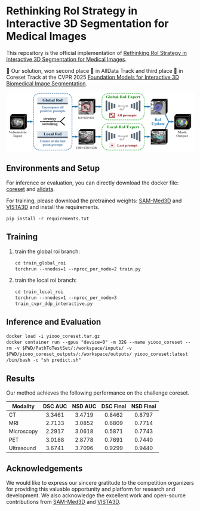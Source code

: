 # Rethinking RoI Strategy in Interactive 3D Segmentation for Medical Images
This repository is the official implementation of [Rethinking RoI Strategy in Interactive 3D Segmentation for Medical Images](https://openreview.net/forum?id=jospESnUL9).

:tada: Our solution, won second place 🥈 in AllData Track and third place 🥉 in Coreset Track at the CVPR 2025 [Foundation Models for Interactive 3D Biomedical Image Segmentation](https://www.codabench.org/competitions/5263/).

![model](/figs/model.png)
## Environments and Setup

For inference or evaluation, you can directly download the docker file: [coreset](https://huggingface.co/yuyi1005/yiooo/blob/main/yiooo_coreset.tar.gz) and [alldata](https://huggingface.co/yuyi1005/yiooo/blob/main/yiooo_alldata.tar.gz).

For training, please download the pretrained weights: [SAM-Med3D](https://huggingface.co/blueyo0/SAM-Med3D/blob/main/sam_med3d_turbo_cvpr_coreset.pth) and [VISTA3D](https://drive.google.com/file/d/1hQ8imaf4nNSg_43dYbPSJT0dr7JgAKWX/view?usp=sharing) and install the requirements.

```
pip install -r requirements.txt
```

## Training

1. train the global roi branch:

   ```
   cd train_global_roi
   torchrun --nnodes=1 --nproc_per_node=2 train.py
   ```

2. train the local roi branch:

   ```
   cd train_local_roi
   torchrun --nnodes=1 --nproc_per_node=3 train_cvpr_ddp_interactive.py
   ```

## Inference and Evaluation

```
docker load -i yiooo_coreset.tar.gz
docker container run --gpus "device=0" -m 32G --name yiooo_coreset --rm -v $PWD/PathToTestSet/:/workspace/inputs/ -v $PWD/yiooo_coreset_outputs/:/workspace/outputs/ yiooo_coreset:latest /bin/bash -c "sh predict.sh"
```

## Results

Our method achieves the following performance on the challenge coreset.

| Modality   | DSC AUC | NSD AUC | DSC Final | NSD Final |
| ---------- | :-----: | :-----: | :-------: | :-------: |
| CT         | 3.3461  | 3.4719  |  0.8462   |  0.8797   |
| MRI        | 2.7133  | 3.0852  |  0.6809   |  0.7714   |
| Microscopy | 2.2917  | 3.0618  |  0.5871   |  0.7743   |
| PET        | 3.0188  | 2.8778  |  0.7691   |  0.7440   |
| Ultrasound | 3.6741  | 3.7096  |  0.9299   |  0.9440   |

## Acknowledgements

We would like to express our sincere gratitude to the competition organizers for providing this valuable opportunity and platform for research and development. We also acknowledge the excellent work and open-source contributions from [SAM-Med3D](https://github.com/uni-medical/SAM-Med3D/tree/CVPR25_3DFM) and [VISTA3D](https://github.com/Project-MONAI/VISTA/tree/main/vista3d/cvpr_workshop).

